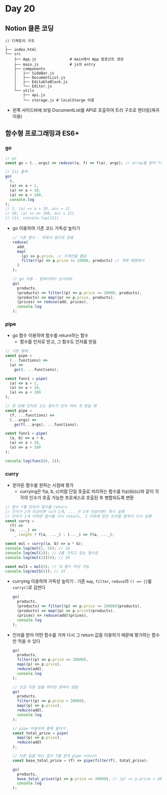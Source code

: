 # Day 20

## Notion 클론 코딩

```
// 디렉토리 구조
.
├── index.html
└── src
    ├── App.js               # main에서 App 컴포넌트 생성
    ├── main.js              # js의 entry
    ├── components
    │   ├── SideBar.js
    │   ├── DocumentList.js
    │   ├── EditableBlock.js
    │   └── Editor.js
    └── utils
        ├── api.js
        └── storage.js # localStarge 이용
```

- 왼쪽 사이드바에 보일 DocumentList를 API로 호출하여 트리 구조로 렌더링(재귀 이용)

## 함수형 프로그래밍과 ES6+

### go

```javascript
// go
const go = (...args) => reduce((a, f) => f(a), args); // array를 받아 f에 따라 축약 => reduce

// 111 출력
go(
  0,
  (a) => a + 1,
  (a) => a + 10,
  (a) => a + 100,
  console.log
);
// 1, (a) => a + 10, acc = 11
// 10, (a) => a+ 100, acc = 111
// 111, console.log(111)
```

- go 이용하여 기존 코드 가독성 높이기

  ```javascript
  // 기존 함수 - 뒤에서 앞으로 읽음
  reduce(
    add,
    map(
      (p) => p.price, // 가격만을 뽑음
      filter((p) => p.price <= 20000, products) // 객체 배열에서
    )
  );

  // go 이용 - 앞에서부터 순서대로
  go(
    products,
    (products) => filter((p) => p.price <= 20000, products),
    (products) => map((p) => p.price, products),
    (prices) => reduce(add, prices),
    console.log
  );
  ```

### pipe

- go 함수 이용하여 함수를 return하는 함수
  - 함수를 인자로 받고, 그 함수도 인자를 받음

```javascript
// 기본 형태
const pipe =
  (...functions) =>
  (a) =>
    go(0, ...functions);

const func1 = pipe(
  (a) => a + 1,
  (a) => a + 10,
  (a) => a + 100
);

// 첫 번째 인자로 오는 함수가 인자 여러 개 받을 때
const pipe =
  (f, ...functions) =>
  (...args) =>
    go(f(...args), ...functions);

const func1 = pipe(
  (a, b) => a + b,
  (a) => a + 10,
  (a) => a + 100
);

console.log(func1(0, 1));
```

### curry

- 받아둔 함수를 원하는 시점에 평가
  - currying은 f(a, b, c)처럼 단일 호출로 처리하는 함수를 f(a)(b)(c)와 같이 각각의 인수가 호출 가능한 프로세스로 호출된 후 병합되도록 변환

```javascript
// 함수 f를 받아서 함수를 return
// 인자가 2개 이상이면 (a가 1개, ..._가 1개 이상이면) 즉시 실행
// 인자가 1개 이하면 함수를 다시 return, 그 이후에 받은 인자를 합쳐서 다시 실행
const curry =
  (f) =>
  (a, ..._) =>
    _.length ? f(a, ..._) : (..._) => f(a, ..._);

const mul = curry((a, b) => a * b);
console.log(mul(2, 5)); // 10
console.log(mul(2)); // 2를 가지고 있는 함수임
console.log(mul(2)(5)); // 10

const mul5 = mul(5); // 새 함수 작성 가능
console.log(mul5(5)); // 25
```

- currying 이용하여 가독성 높이기 : 기존 `map`, `filter`, `reduce`의 `() => {}`를 `curry()`로 감싼다

  ```javascript
  go(
    products,
    (products) => filter((p) => p.price <= 20000)(products),
    (products) => map((p) => p.price)(products),
    (prices) => reduce(add)(prices),
    console.log
  );
  ```

- 인자를 받아 어떤 함수를 거쳐 다시 그 return 값을 이용하기 때문에 평가하는 함수만 적을 수 있다

  ```javascript
  go(
    products,
    filter((p) => p.price <= 20000),
    map((p) => p.price),
    reduce(add),
    console.log
  );

  // 조금 다른 일을 하지만 중복이 많음
  go(
    products,
    filter((p) => p.price > 20000),
    map((p) => p.price),
    reduce(add),
    console.log
  );

  // pipe 이용하여 중복 줄이기
  const total_price = pipe(
    map((p) => p.price),
    reduce(add)
  );

  // 다른 일을 하는 함수 f를 받아 pipe return
  const base_total_price = (f) => pipe(filter(f), total_price);

  go(
    products,
    base_total_price((p) => p.price <= 20000), // (p) => p.price > 20000 인자로 함수 넘김
    console.log
  );
  ```
